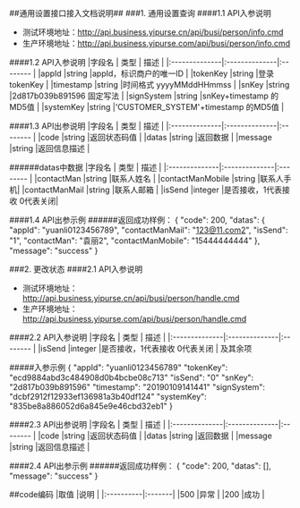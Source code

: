 ##通用设置接口接入文档说明##
###1. 通用设置查询
####1.1 API入参说明
- 测试环境地址：http://api.business.yipurse.cn/api/busi/person/info.cmd
- 生产环境地址：http://api.business.yipurse.com/api/busi/person/info.cmd


####1.2 API入参说明
|字段名 			|	类型 		| 描述 	  	|
|:--------------|:--------------|:--------	|
|appId			|string 		|appId，标识商户的唯一ID 	|
|tokenKey		|string 		|登录tokenKey 	|
|timestamp		|string 		|时间格式 yyyyMMddHHmmss 	|
|snKey			|string 		|2d817b039b891596 固定写法 	|
|signSystem		|string 		|snKey+timestamp 的MD5值 	|
|systemKey		|string 		|'CUSTOMER_SYSTEM'+timestamp 的MD5值 	|

####1.3 API出参说明
|字段名 			|	类型 		| 描述 	  	|
|:--------------|:--------------|:--------	|
|code		|string 		|返回状态码值 	|
|datas		|string 		|返回数据 	|
|message		|string 		|返回信息描述 	|

######datas中数据
|字段名 			|	类型 		| 描述 	  	|
|:--------------|:--------------|:--------	|
|contactMan		|string 		|联系人姓名 	|
|contactManMobile	|string 		|联系人手机|
|contactManMail	|string 		|联系人邮箱	|
|isSend			|integer 		|是否接收，1代表接收  0代表关闭|

####1.4 API出参示例
######返回成功样例：
	{
		"code": 200,
		"datas": {
			"appId": "yuanli0123456789",
			"contactManMail": "123@11.com2",
			"isSend": "1",
			"contactMan": "袁丽2",
			"contactManMobile": "15444444444"
		},
		"message": "success"
	}



###2. 更改状态
####2.1 API入参说明
- 测试环境地址：http://api.business.yipurse.cn/api/busi/person/handle.cmd
- 生产环境地址：http://api.business.yipurse.com/api/busi/person/handle.cmd

####2.2 API入参说明
|字段名 			|	类型 		| 描述 	  	|
|:--------------|:--------------|:--------	|
|isSend			|integer 		|是否接收，1代表接收  0代表关闭 	|
及其余项


#####入参示例
	{
		"appId": "yuanli0123456789"
		"tokenKey": "ecd9884abd3c484908d0b4bcbe08c713"
		"isSend": "0"
		"snKey": "2d817b039b891596"
		"timestamp": "20190109141441"
		"signSystem": "dcbf2912f12933ef136981a3b40df124"
		"systemKey": "835be8a886052d6a845e9e46cbd32eb1"	
	}

    
####2.3 API出参说明
|字段名 			|	类型 		| 描述 	  	|
|:--------------|:--------------|:--------	|
|code		|string 		|返回状态码值 	|
|datas		|string 		|返回数据 	|
|message		|string 		|返回信息描述 	|


####2.4 API出参示例
######返回成功样例：
    {
    "code": 200,
    "datas": [],
    "message": "success"
	}



##code编码
|取值		|说明 	 |
|:----------|:-------|
|500		|异常	 |
|200		|成功	 |